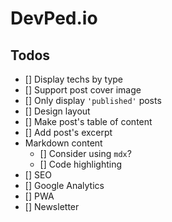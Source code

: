# DevPed.io

## Todos

- [] Display techs by type
- [] Support post cover image
- [] Only display `'published'` posts
- [] Design layout
- [] Make post's table of content
- [] Add post's excerpt
- Markdown content
  - [] Consider using `mdx`?
  - [] Code highlighting
- [] SEO
- [] Google Analytics
- [] PWA
- [] Newsletter
